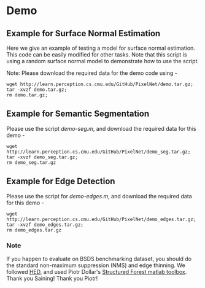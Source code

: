 # Demo 

## Example for Surface Normal Estimation
Here we give an example of testing a model for surface normal estimation. This code can be easily modified for other tasks. Note that this script is using a random surface normal model to demonstrate how to use the script.

Note: Please download the required data for the demo code using -

```make
wget http://learn.perception.cs.cmu.edu/GitHub/PixelNet/demo.tar.gz;
tar -xvzf demo.tar.gz;
rm demo.tar.gz;
```

## Example for Semantic Segmentation
Please use the script _demo-seg.m_, and download the required data for this demo - 

```make
wget http://learn.perception.cs.cmu.edu/GitHub/PixelNet/demo_seg.tar.gz;
tar -xvzf demo_seg.tar.gz;
rm demo_seg.tar.gz
```

## Example for Edge Detection
Please use the script for _demo-edges.m_, and download the required data for this demo - 

```make
wget http://learn.perception.cs.cmu.edu/GitHub/PixelNet/demo_edges.tar.gz;
tar -xvzf demo_edges.tar.gz;
rm demo_edges.tar.gz
```
### Note 
If you happen to evaluate on BSDS benchmarking dataset, you should do the standard non-maximum suppression (NMS) and edge thinning. We followed [HED](https://github.com/s9xie/hed), and used Piotr Dollar's [Structured Forest matlab toolbox](https://github.com/pdollar/edges). Thank you Saining! Thank you Piotr!

